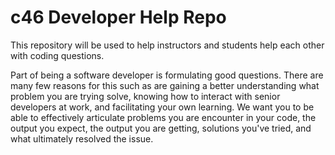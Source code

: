 # c46 Developer Help Repo

This repository will be used to help instructors and students help each other with coding questions.

Part of being a software developer is formulating good questions. There are many few reasons for this such as are gaining a better understanding what problem you are trying solve, knowing how to interact with senior developers at work, and facilitating your own learning. We want you to be able to effectively articulate problems you are encounter in your code, the output you expect, the output you are getting, solutions you've tried, and what ultimately resolved the issue.


